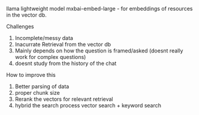 llama lightweight model
mxbai-embed-large - for embeddings of resources in the vector db.

Challenges
1. Incomplete/messy data
2. Inacurrate Retrieval from the vector db
3. Mainly depends on how the question is framed/asked (doesnt really work for complex questions)
4. doesnt study from the history of the chat

How to improve this
1. Better parsing of data
2. proper chunk size
3. Rerank the vectors for relevant retrieval
4. hybrid the search process
    vector search + keyword search